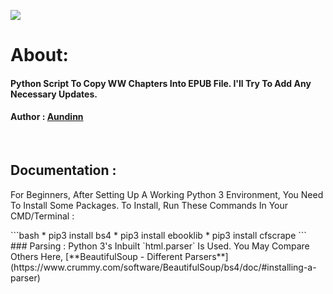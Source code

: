 <img src="https://img.shields.io/badge/Version-2.1.1-brightgreen.svg" ></img>
# About: 
<h4>Python Script To Copy WW Chapters Into EPUB File. I'll Try To Add Any Necessary Updates.</h4>


<h4> Author :  <a href="https://forum.wuxiaworld.com/profile/Aundinn">Aundinn</a> </h4>

<br/>

## Documentation :
<p>For Beginners, After Setting Up A Working Python 3 Environment, You Need To Install Some Packages. To Install, Run These Commands In Your CMD/Terminal :</p>
```bash
* pip3 install bs4
* pip3 install ebooklib
* pip3 install cfscrape
```
### Parsing :
Python 3's Inbuilt `html.parser` Is Used. You May Compare Others Here, [**BeautifulSoup - Different Parsers**](https://www.crummy.com/software/BeautifulSoup/bs4/doc/#installing-a-parser)
